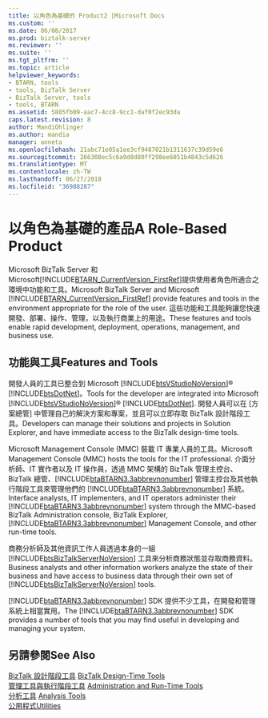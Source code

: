 ```yaml
---
title: 以角色為基礎的 Product2 |Microsoft Docs
ms.custom: ''
ms.date: 06/08/2017
ms.prod: biztalk-server
ms.reviewer: ''
ms.suite: ''
ms.tgt_pltfrm: ''
ms.topic: article
helpviewer_keywords:
- BTARN, tools
- tools, BizTalk Server
- BizTalk Server, tools
- tools, BTARN
ms.assetid: 5805fb09-aac7-4cc8-9cc1-daf0f2ec93da
caps.latest.revision: 8
author: MandiOhlinger
ms.author: mandia
manager: anneta
ms.openlocfilehash: 21abc71e05a1ee3cf9487021b1311637c39d59e6
ms.sourcegitcommit: 266308ec5c6a9d8d80ff298ee6051b4843c5d626
ms.translationtype: MT
ms.contentlocale: zh-TW
ms.lasthandoff: 06/27/2018
ms.locfileid: "36988287"
---
```

# <a name="a-role-based-product"></a><span data-ttu-id="dde06-102">以角色為基礎的產品</span><span class="sxs-lookup"><span data-stu-id="dde06-102">A Role-Based Product</span></span>
<span data-ttu-id="dde06-103">Microsoft BizTalk Server 和 Microsoft[!INCLUDE[BTARN_CurrentVersion_FirstRef](../../includes/btarn-currentversion-firstref-md.md)]提供使用者角色所適合之環境中功能和工具。</span><span class="sxs-lookup"><span data-stu-id="dde06-103">Microsoft BizTalk Server and Microsoft [!INCLUDE[BTARN_CurrentVersion_FirstRef](../../includes/btarn-currentversion-firstref-md.md)] provide features and tools in the environment appropriate for the role of the user.</span></span> <span data-ttu-id="dde06-104">這些功能和工具能夠讓您快速開發、部署、操作、管理，以及執行商業上的用途。</span><span class="sxs-lookup"><span data-stu-id="dde06-104">These features and tools enable rapid development, deployment, operations, management, and business use.</span></span>  
  
## <a name="features-and-tools"></a><span data-ttu-id="dde06-105">功能與工具</span><span class="sxs-lookup"><span data-stu-id="dde06-105">Features and Tools</span></span>  
 <span data-ttu-id="dde06-106">開發人員的工具已整合到 Microsoft [!INCLUDE[btsVStudioNoVersion](../../includes/btsvstudionoversion-md.md)]® [!INCLUDE[btsDotNet](../../includes/btsdotnet-md.md)]。</span><span class="sxs-lookup"><span data-stu-id="dde06-106">Tools for the developer are integrated into Microsoft [!INCLUDE[btsVStudioNoVersion](../../includes/btsvstudionoversion-md.md)]® [!INCLUDE[btsDotNet](../../includes/btsdotnet-md.md)].</span></span> <span data-ttu-id="dde06-107">開發人員可以在 [方案總管] 中管理自己的解決方案和專案，並且可以立即存取 BizTalk 設計階段工具。</span><span class="sxs-lookup"><span data-stu-id="dde06-107">Developers can manage their solutions and projects in Solution Explorer, and have immediate access to the BizTalk design-time tools.</span></span>  
  
 <span data-ttu-id="dde06-108">Microsoft Management Console (MMC) 裝載 IT 專業人員的工具。</span><span class="sxs-lookup"><span data-stu-id="dde06-108">Microsoft Management Console (MMC) hosts the tools for the IT professional.</span></span> <span data-ttu-id="dde06-109">介面分析師、IT 實作者以及 IT 操作員，透過 MMC 架構的 BizTalk 管理主控台、BizTalk 總管、[!INCLUDE[btaBTARN3.3abbrevnonumber](../../includes/btabtarn3-3abbrevnonumber-md.md)] 管理主控台及其他執行階段工具來管理他們的 [!INCLUDE[btaBTARN3.3abbrevnonumber](../../includes/btabtarn3-3abbrevnonumber-md.md)] 系統。</span><span class="sxs-lookup"><span data-stu-id="dde06-109">Interface analysts, IT implementers, and IT operators administer their [!INCLUDE[btaBTARN3.3abbrevnonumber](../../includes/btabtarn3-3abbrevnonumber-md.md)] system through the MMC-based BizTalk Administration console, BizTalk Explorer, [!INCLUDE[btaBTARN3.3abbrevnonumber](../../includes/btabtarn3-3abbrevnonumber-md.md)] Management Console, and other run-time tools.</span></span>  
  
 <span data-ttu-id="dde06-110">商務分析師及其他資訊工作人員透過本身的一組 [!INCLUDE[btsBizTalkServerNoVersion](../../includes/btsbiztalkservernoversion-md.md)] 工具來分析商務狀態並存取商務資料。</span><span class="sxs-lookup"><span data-stu-id="dde06-110">Business analysts and other information workers analyze the state of their business and have access to business data through their own set of [!INCLUDE[btsBizTalkServerNoVersion](../../includes/btsbiztalkservernoversion-md.md)] tools.</span></span>  
  
 <span data-ttu-id="dde06-111">[!INCLUDE[btaBTARN3.3abbrevnonumber](../../includes/btabtarn3-3abbrevnonumber-md.md)] SDK 提供不少工具，在開發和管理系統上相當實用。</span><span class="sxs-lookup"><span data-stu-id="dde06-111">The [!INCLUDE[btaBTARN3.3abbrevnonumber](../../includes/btabtarn3-3abbrevnonumber-md.md)] SDK provides a number of tools that you may find useful in developing and managing your system.</span></span>  
  
## <a name="see-also"></a><span data-ttu-id="dde06-112">另請參閱</span><span class="sxs-lookup"><span data-stu-id="dde06-112">See Also</span></span>  
 <span data-ttu-id="dde06-113">[BizTalk 設計階段工具](../../adapters-and-accelerators/accelerator-rosettanet/biztalk-design-time-tools.md) </span><span class="sxs-lookup"><span data-stu-id="dde06-113">[BizTalk Design-Time Tools](../../adapters-and-accelerators/accelerator-rosettanet/biztalk-design-time-tools.md) </span></span>  
 <span data-ttu-id="dde06-114">[管理工具與執行階段工具](../../adapters-and-accelerators/accelerator-rosettanet/administration-and-run-time-tools.md) </span><span class="sxs-lookup"><span data-stu-id="dde06-114">[Administration and Run-Time Tools](../../adapters-and-accelerators/accelerator-rosettanet/administration-and-run-time-tools.md) </span></span>  
 <span data-ttu-id="dde06-115">[分析工具](../../adapters-and-accelerators/accelerator-rosettanet/analysis-tools1.md) </span><span class="sxs-lookup"><span data-stu-id="dde06-115">[Analysis Tools](../../adapters-and-accelerators/accelerator-rosettanet/analysis-tools1.md) </span></span>  
 [<span data-ttu-id="dde06-116">公用程式</span><span class="sxs-lookup"><span data-stu-id="dde06-116">Utilities</span></span>](../../adapters-and-accelerators/accelerator-rosettanet/utilities1.md)
